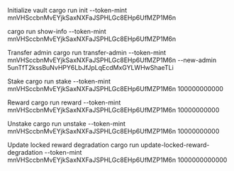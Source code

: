 Initialize vault
cargo run init --token-mint mnVHSccbnMvEYjkSaxNXFaJSPHLGc8EHp6UfMZP1M6n

cargo run show-info --token-mint mnVHSccbnMvEYjkSaxNXFaJSPHLGc8EHp6UfMZP1M6n

Transfer admin
cargo run transfer-admin --token-mint mnVHSccbnMvEYjkSaxNXFaJSPHLGc8EHp6UfMZP1M6n --new-admin 5unTfT2kssBuNvHPY6LbJfJpLqEcdMxGYLWHwShaeTLi

Stake
cargo run stake --token-mint mnVHSccbnMvEYjkSaxNXFaJSPHLGc8EHp6UfMZP1M6n 100000000000

Reward
cargo run reward --token-mint mnVHSccbnMvEYjkSaxNXFaJSPHLGc8EHp6UfMZP1M6n 10000000000

Unstake
cargo run unstake --token-mint mnVHSccbnMvEYjkSaxNXFaJSPHLGc8EHp6UfMZP1M6n 10000000000

Update locked reward degradation
cargo run update-locked-reward-degradation --token-mint mnVHSccbnMvEYjkSaxNXFaJSPHLGc8EHp6UfMZP1M6n 1000000000000



